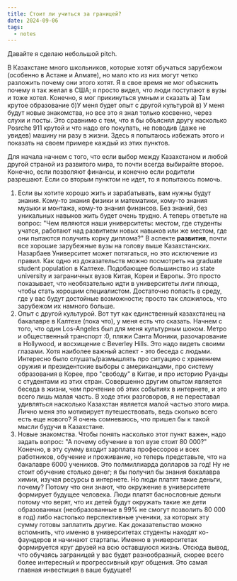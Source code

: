 ```yaml
---
title: Cтоит ли учиться за границей?
date: 2024-09-06
tags:
  - notes
---
```

Давайте я сделаю небольшой pitch. 

В Казахстане много школьников, которые хотят обучаться зарубежом (особенно в Астане и Алмате), но мало кто из них могут четко разложить почему они этого хотят. Я в свое время не мог объяснить почему я так желал в США; я просто видел, что люди поступают в вузы и тоже хотел. Конечно, я мог прикинуться умным и сказать а) Там крутое образование б)У меня будет опыт с другой культурой в) У меня будут новые знакомства, но все это я знал только косвенно, через слухи и посты. Это сравнимо с тем, что я бы объяснял другу насколько Posrche 911 крутой и что надо его покупать, не поводив (даже не увидев) машину ни разу в жизни. Здесь я попытаюсь избежать этого и показать на своем примере каждый из этих пунктов.

Для начала начнем с того, что если выбор между Казахстаном и любой другой страной из развитого мира, то почти всегда выбирайте второе. Конечно, если позволяют финансы, и конечно если родители разрешают. Если со вторым пунктом не идет, то я попытаюсь помочь. 
1) Если вы хотите хорошо жить и зарабатывать, вам нужны будут знания. Кому-то знания физики и математики, кому-то знания музыки и монтажа, кому-то знания финансов. Без знаний, без уникальных навыков жить будет очень трудно. А теперь ответьте на вопрос: "Чем являются наши университеты: местом, где студенты учатся, работают над развитием новых навыков или же местом, где они пытаются получить корку диплома?" В аспекте **развития**, почти все хорошие зарубежные вузы на голову выше Казахстанских. Назарбаев Университет может потягаться, но это исключение из правил. Как одно из доказательств можно посмотреть на graduate student population в Калтехе. Подобающее большинство из state university и заграничных вузов Китая, Кореи и Европы. Это просто показывает, что необязательно идти в университеты лиги плюща, чтобы стать хорошим специалистом. Достаточно попасть в среду, где у вас будут достойные возможности; просто так сложилось, что зарубежом их намного больше.
2) Опыт с другой культурой. Вот тут как единственный казахстанец на бакалавре в Калтехе (пока что), у меня есть что сказать. Начнем с того, что один Los-Angeles был для меня культурным шоком. Метро и общественный транспорт :0, пляжи Санта Моники, разочарование в Hollywood, и восхищение с Beverley Hills. Это надо видеть своими глазами. Хотя наиболее важный аспект - это беседа с людьми. Интересно было слушать/размышлять про ситуацию с хранением оружия и президентские выборы с американцами, про систему образования в Корее, про "cвободу" в Китае, и про историю Руанды с студентами из этих стран. Совершенно другим опытом является беседа в жизни, чем прочтение об этих событиях в интернете, и это всего лишь малая часть. В ходе этих разговоров, я не переставал удивляться насколько Казахстан является малой частью этого мира. Лично меня это мотивирует путешествовать, ведь сколько всего есть еще нового? Я очень сомневаюсь, что пришел бы к такой мысли будучи в Казахстане.
3) Новые знакомства. Чтобы понять насколько этот пункт важен, надо задать вопрос: "А почему обучение в топ вузе стоит 80 000?" Конечно, в эту сумму входит зарплата профессоров и всех работников, обучение и проживание, но теперь представьте, что на бакалавре 6000 учеников. Это полмиллиарда долларов за год! Ну не стоит обучение столько денег; я бы получил бы знания бакалавра химии, изучая ресурсы в интернете. Но люди платят такие деньги, почему? Потому что они знают, что окружение в университете формирует будущее человека. Люди платят баснословные деньги потому что верят, что их детей будут окружать такие же дети образованных (необразованные в 99% не смогут позволить 80 000 в год) либо настолько перспективные ученики, за которых эту сумму готовы заплатить другие. Как доказательство можно вспомнить, что именно в университетах студенты находят ко-фаундеров и начинают стартапы. Именно в университетах формируется круг друзей на всю оставшуюся жизнь. Отсюда вывод, что обучаясь заграницей у вас будет разнообразный, скорее всего более интересный и прогрессивный круг общения. Это самая главная инвестиция в ваше будущее!
